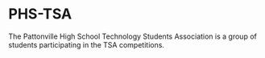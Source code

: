 # PHS-TSA

The Pattonville High School Technology Students Association is a group of students participating in the TSA competitions.

